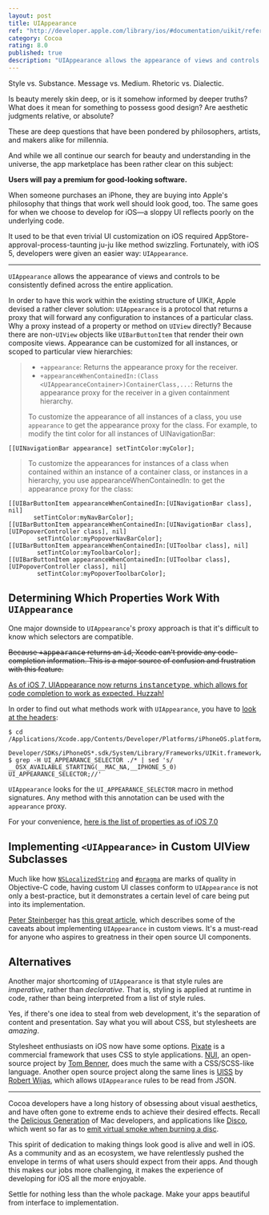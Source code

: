 ```yaml
---
layout: post
title: UIAppearance
ref: "http://developer.apple.com/library/ios/#documentation/uikit/reference/UIAppearance_Protocol/Reference/Reference.html"
category: Cocoa
rating: 8.0
published: true
description: "UIAppearance allows the appearance of views and controls to be consistently defined across the entire application."
---
```


Style vs. Substance.
Message vs. Medium.
Rhetoric vs. Dialectic.

Is beauty merely skin deep, or is it somehow informed by deeper truths?
What does it mean for something to possess good design?
Are aesthetic judgments relative, or absolute?

These are deep questions that have been pondered by philosophers, artists, and makers alike for millennia.

And while we all continue our search for beauty and understanding in the universe, the app marketplace has been rather clear on this subject:

**Users will pay a premium for good-looking software.**

When someone purchases an iPhone, they are buying into Apple's philosophy that things that work well should look good, too. The same goes for when we choose to develop for iOS—a sloppy UI reflects poorly on the underlying code.

It used to be that even trivial UI customization on iOS required AppStore-approval-process-taunting ju-ju like method swizzling. Fortunately, with iOS 5, developers were given an easier way: `UIAppearance`.

---

`UIAppearance` allows the appearance of views and controls to be consistently defined across the entire application.

In order to have this work within the existing structure of UIKit, Apple devised a rather clever solution: `UIAppearance` is a protocol that returns a proxy that will forward any configuration to instances of a particular class. Why a proxy instead of a property or method on `UIView` directly? Because there are non-`UIView` objects like `UIBarButtonItem` that render their own composite views.
Appearance can be customized for all instances, or scoped to particular view hierarchies:

> - `+appearance`: Returns the appearance proxy for the receiver.
> - `+appearanceWhenContainedIn:(Class <UIAppearanceContainer>)ContainerClass,...`: Returns the appearance proxy for the receiver in a given containment hierarchy.
>
> To customize the appearance of all instances of a class, you use `appearance` to get the appearance proxy for the class. For example, to modify the tint color for all instances of UINavigationBar:

~~~{objective-c}
[[UINavigationBar appearance] setTintColor:myColor];
~~~

> To customize the appearances for instances of a class when contained within an instance of a container class, or instances in a hierarchy, you use appearanceWhenContainedIn: to get the appearance proxy for the class:

~~~{objective-c}
[[UIBarButtonItem appearanceWhenContainedIn:[UINavigationBar class], nil]
       setTintColor:myNavBarColor];
[[UIBarButtonItem appearanceWhenContainedIn:[UINavigationBar class], [UIPopoverController class], nil]
        setTintColor:myPopoverNavBarColor];
[[UIBarButtonItem appearanceWhenContainedIn:[UIToolbar class], nil]
        setTintColor:myToolbarColor];
[[UIBarButtonItem appearanceWhenContainedIn:[UIToolbar class], [UIPopoverController class], nil]
        setTintColor:myPopoverToolbarColor];
~~~

## Determining Which Properties Work With `UIAppearance`

One major downside to `UIAppearance`'s proxy approach is that it's difficult to know which selectors are compatible.

<del>Because <tt>+appearance</tt> returns an <tt>id</tt>, Xcode can't provide any code-completion information. This is a major source of confusion and frustration with this feature.</del>

<ins>As of iOS 7, UIAppearance now returns <a href="http://nshipster.com/instancetype/"><tt>instancetype</tt></a>, which allows for code completion to work as expected. Huzzah!</ins>

In order to find out what methods work with `UIAppearance`, you have to [look at the headers](http://stackoverflow.com/questions/9424112/what-properties-can-i-set-via-an-uiappearance-proxy):

    $ cd /Applications/Xcode.app/Contents/Developer/Platforms/iPhoneOS.platform/
      Developer/SDKs/iPhoneOS*.sdk/System/Library/Frameworks/UIKit.framework/Headers
    $ grep -H UI_APPEARANCE_SELECTOR ./* | sed 's/ __OSX_AVAILABLE_STARTING(__MAC_NA,__IPHONE_5_0) UI_APPEARANCE_SELECTOR;//'

`UIAppearance` looks for the `UI_APPEARANCE_SELECTOR` macro in method signatures. Any method with this annotation can be used with the `appearance` proxy.

For your convenience, [here is the list of properties as of iOS 7.0](https://gist.github.com/mattt/5135521)

## Implementing `<UIAppearance>` in Custom UIView Subclasses

Much like how [`NSLocalizedString`](http://nshipster.com/nslocalizedstring/) and [`#pragma`](http://nshipster.com/pragma/) are marks of quality in Objective-C code, having custom UI classes conform to `UIAppearance` is not only a best-practice, but it demonstrates a certain level of care being put into its implementation.

[Peter Steinberger](https://twitter.com/steipete) has [this great article](http://petersteinberger.com/blog/2013/uiappearance-for-custom-views/), which describes some of the caveats about implementing `UIAppearance` in custom views. It's a must-read for anyone who aspires to greatness in their open source UI components.

## Alternatives

Another major shortcoming of `UIAppearance` is that style rules are _imperative_, rather than _declarative_. That is, styling is applied at runtime in code, rather than being interpreted from a list of style rules.

Yes, if there's one idea to steal from web development, it's the separation of content and presentation. Say what you will about CSS, but stylesheets are _amazing_.

Stylesheet enthusiasts on iOS now have some options. [Pixate](http://www.pixate.com) is a commercial framework that uses CSS to style applications. [NUI](https://github.com/tombenner/nui), an open-source project by [Tom Benner](https://github.com/tombenner), does much the same with a CSS/SCSS-like language. Another open source project along the same lines is [UISS](https://github.com/robertwijas/UISS) by [Robert Wijas](https://github.com/robertwijas), which allows `UIAppearance` rules to be read from JSON.

---

Cocoa developers have a long history of obsessing about visual aesthetics, and have often gone to extreme ends to achieve their desired effects. Recall the [Delicious Generation](http://en.wikipedia.org/wiki/Delicious_Generation) of Mac developers, and applications like [Disco](http://discoapp.com), which went so far as to [emit virtual smoke when burning a disc](http://www.youtube.com/watch?v=8Dwi47XOqwI).

This spirit of dedication to making things look good is alive and well in iOS. As a community and as an ecosystem, we have relentlessly pushed the envelope in terms of what users should expect from their apps. And though this makes our jobs more challenging, it makes the experience of developing for iOS all the more enjoyable.

Settle for nothing less than the whole package.
Make your apps beautiful from interface to implementation.
